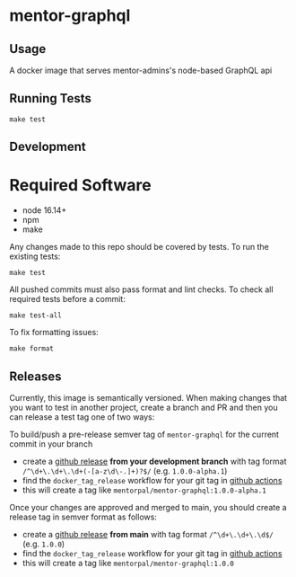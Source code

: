 mentor-graphql
==================

Usage
-----

A docker image that serves mentor-admins's node-based GraphQL api


Running Tests
-------------

```
make test
```

Development
-----------

Required Software
=================
- node 16.14+
- npm
- make


Any changes made to this repo should be covered by tests. To run the existing tests:

```
make test
```

All pushed commits must also pass format and lint checks. To check all required tests before a commit:

```
make test-all
```

To fix formatting issues:

```
make format
```

Releases
--------

Currently, this image is semantically versioned. When making changes that you want to test in another project, create a branch and PR and then you can release a test tag one of two ways:

To build/push a pre-release semver tag of `mentor-graphql` for the current commit in your branch

- create a [github release](https://github.com/ICTLearningSciences/mentor-graphql/releases/new) **from your development branch** with tag format `/^\d+\.\d+\.\d+(-[a-z\d\-.]+)?$/` (e.g. `1.0.0-alpha.1`)
- find the `docker_tag_release` workflow for your git tag in [github actions](https://github.com/ICTLearningSciences/mentor-graphql/actions?query=workflow%3A%22build%2Fpub+candidate%22)
- this will create a tag like `mentorpal/mentor-graphql:1.0.0-alpha.1`



Once your changes are approved and merged to main, you should create a release tag in semver format as follows:

- create a [github release](https://github.com/ICTLearningSciences/mentor-graphql/releases/new) **from main** with tag format `/^\d+\.\d+\.\d$/` (e.g. `1.0.0`)
- find the `docker_tag_release` workflow for your git tag in [github actions](https://github.com/ICTLearningSciences/mentor-graphql/actions?query=workflow%3A%22build%2Fpub+release%22)
- this will create a tag like `mentorpal/mentor-graphql:1.0.0`
